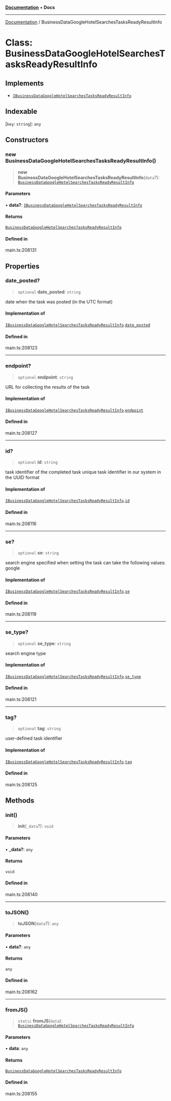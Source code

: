 [**Documentation**](../README.md) • **Docs**

***

[Documentation](../README.md) / BusinessDataGoogleHotelSearchesTasksReadyResultInfo

# Class: BusinessDataGoogleHotelSearchesTasksReadyResultInfo

## Implements

- [`IBusinessDataGoogleHotelSearchesTasksReadyResultInfo`](../interfaces/IBusinessDataGoogleHotelSearchesTasksReadyResultInfo.md)

## Indexable

 \[`key`: `string`\]: `any`

## Constructors

### new BusinessDataGoogleHotelSearchesTasksReadyResultInfo()

> **new BusinessDataGoogleHotelSearchesTasksReadyResultInfo**(`data`?): [`BusinessDataGoogleHotelSearchesTasksReadyResultInfo`](BusinessDataGoogleHotelSearchesTasksReadyResultInfo.md)

#### Parameters

• **data?**: [`IBusinessDataGoogleHotelSearchesTasksReadyResultInfo`](../interfaces/IBusinessDataGoogleHotelSearchesTasksReadyResultInfo.md)

#### Returns

[`BusinessDataGoogleHotelSearchesTasksReadyResultInfo`](BusinessDataGoogleHotelSearchesTasksReadyResultInfo.md)

#### Defined in

main.ts:208131

## Properties

### date\_posted?

> `optional` **date\_posted**: `string`

date when the task was posted (in the UTC format)

#### Implementation of

[`IBusinessDataGoogleHotelSearchesTasksReadyResultInfo`](../interfaces/IBusinessDataGoogleHotelSearchesTasksReadyResultInfo.md).[`date_posted`](../interfaces/IBusinessDataGoogleHotelSearchesTasksReadyResultInfo.md#date_posted)

#### Defined in

main.ts:208123

***

### endpoint?

> `optional` **endpoint**: `string`

URL for collecting the results of the task

#### Implementation of

[`IBusinessDataGoogleHotelSearchesTasksReadyResultInfo`](../interfaces/IBusinessDataGoogleHotelSearchesTasksReadyResultInfo.md).[`endpoint`](../interfaces/IBusinessDataGoogleHotelSearchesTasksReadyResultInfo.md#endpoint)

#### Defined in

main.ts:208127

***

### id?

> `optional` **id**: `string`

task identifier of the completed task
unique task identifier in our system in the UUID format

#### Implementation of

[`IBusinessDataGoogleHotelSearchesTasksReadyResultInfo`](../interfaces/IBusinessDataGoogleHotelSearchesTasksReadyResultInfo.md).[`id`](../interfaces/IBusinessDataGoogleHotelSearchesTasksReadyResultInfo.md#id)

#### Defined in

main.ts:208116

***

### se?

> `optional` **se**: `string`

search engine specified when setting the task
can take the following values: google

#### Implementation of

[`IBusinessDataGoogleHotelSearchesTasksReadyResultInfo`](../interfaces/IBusinessDataGoogleHotelSearchesTasksReadyResultInfo.md).[`se`](../interfaces/IBusinessDataGoogleHotelSearchesTasksReadyResultInfo.md#se)

#### Defined in

main.ts:208119

***

### se\_type?

> `optional` **se\_type**: `string`

search engine type

#### Implementation of

[`IBusinessDataGoogleHotelSearchesTasksReadyResultInfo`](../interfaces/IBusinessDataGoogleHotelSearchesTasksReadyResultInfo.md).[`se_type`](../interfaces/IBusinessDataGoogleHotelSearchesTasksReadyResultInfo.md#se_type)

#### Defined in

main.ts:208121

***

### tag?

> `optional` **tag**: `string`

user-defined task identifier

#### Implementation of

[`IBusinessDataGoogleHotelSearchesTasksReadyResultInfo`](../interfaces/IBusinessDataGoogleHotelSearchesTasksReadyResultInfo.md).[`tag`](../interfaces/IBusinessDataGoogleHotelSearchesTasksReadyResultInfo.md#tag)

#### Defined in

main.ts:208125

## Methods

### init()

> **init**(`_data`?): `void`

#### Parameters

• **\_data?**: `any`

#### Returns

`void`

#### Defined in

main.ts:208140

***

### toJSON()

> **toJSON**(`data`?): `any`

#### Parameters

• **data?**: `any`

#### Returns

`any`

#### Defined in

main.ts:208162

***

### fromJS()

> `static` **fromJS**(`data`): [`BusinessDataGoogleHotelSearchesTasksReadyResultInfo`](BusinessDataGoogleHotelSearchesTasksReadyResultInfo.md)

#### Parameters

• **data**: `any`

#### Returns

[`BusinessDataGoogleHotelSearchesTasksReadyResultInfo`](BusinessDataGoogleHotelSearchesTasksReadyResultInfo.md)

#### Defined in

main.ts:208155
